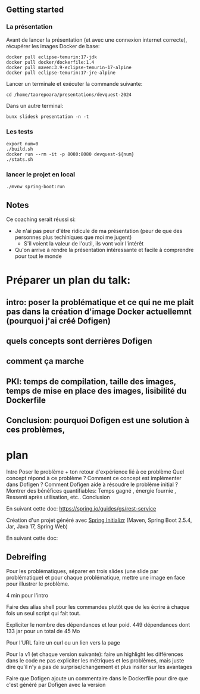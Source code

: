 

## Getting started


### La présentation

Avant de lancer la présentation (et avec une connexion internet correcte), récupérer les images Docker de base:

```console
docker pull eclipse-temurin:17-jdk
docker pull docker/dockerfile:1.4
docker pull maven:3.9-eclipse-temurin-17-alpine
docker pull eclipse-temurin:17-jre-alpine
```

Lancer un terminale et exécuter la commande suivante:

```console
cd /home/taorepoara/presentations/devquest-2024
```


Dans un autre terminal:

```console
bunx slidesk presentation -n -t
```

### Les tests

```console
export num=0
./build.sh
docker run --rm -it -p 8080:8080 devquest-${num}
./stats.sh
```

### lancer le projet en local

```console
./mvnw spring-boot:run
```


## Notes

Ce coaching serait réussi si:
- Je n'ai pas peur d'être ridicule de ma présentation (peur de que des personnes plus techiniques que moi me jugent)
  - S'il voient la valeur de l'outil, ils vont voir l'intérêt
- Qu'on arrive à rendre la présentation intéressante et facile à comprendre pour tout le monde


# Préparer un plan du talk:
## intro: poser la problématique et ce qui ne me plait pas dans la création d'image Docker actuellemnt (pourquoi j'ai créé Dofigen)
## quels concepts sont derrières Dofigen
## comment ça marche
## 
## PKI: temps de compilation, taille des images, temps de mise en place des images, lisibilité du Dockerfile
## Conclusion: pourquoi Dofigen est une solution à ces problèmes, 


# plan

Intro
Poser le problème + ton retour d'expérience lié à ce problème
Quel concept répond à ce problème  ?
Comment ce concept est implémenter dans Dofigen ?
Comment Dofigen aide à résoudre le problème initial ?
Montrer des bénéfices quantifiables: Temps gagné , énergie fournie , Ressenti après utilisation, etc..
Conclusion 


En suivant cette doc: https://spring.io/guides/gs/rest-service

Création d'un projet généré avec [Spring Initializr](https://start.spring.io/) (Maven, Spring Boot 2.5.4, Jar, Java 17, Spring Web)

En suivant cette doc: 



## Debreifing

Pour les problématiques, séparer en trois slides (une slide par problématique) et pour chaque problématique, mettre une image en face pour illustrer le problème.

4 min pour l'intro

Faire des alias shell pour les commandes plutôt que de les écrire à chaque fois un seul script qui fait tout.

Expliciter le nombre des dépendances et leur poid.
449 dépendances dont 133 jar pour un total de 45 Mo

Pour l'URL faire un curl ou un lien vers la page

Pour la v1 (et chaque version suivante):
 faire un highlight les différences dans le code
 ne pas expliciter les métriques et les problèmes, mais juste dire qu'il n'y a pas de surprise/changement et plus insiter sur les avantages


Faire que Dofigen ajoute un commentaire dans le Dockerfile pour dire que c'est généré par Dofigen avec la version

